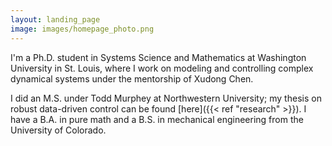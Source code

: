 ```yaml
---
layout: landing_page
image: images/homepage_photo.png
---
```

I'm a Ph.D. student in Systems Science and Mathematics at Washington University in St. Louis, where I work on modeling and controlling complex dynamical systems under the mentorship of Xudong Chen. 

I did an M.S. under Todd Murphey at Northwestern University; my thesis on robust data-driven control can be found [here]({{< ref "research" >}}). I have a B.A. in pure math and a B.S. in mechanical engineering from the University of Colorado. 